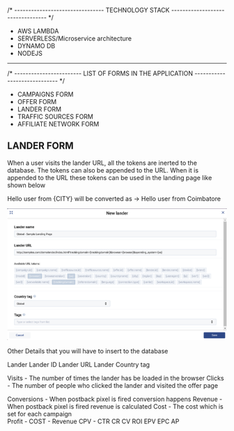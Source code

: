 /* -------------------------------- TECHNOLOGY STACK --------------------------------- */

* AWS LAMBDA
* SERVERLESS/Microservice architecture
* DYNAMO DB
* NODEJS

---

/* ------------------------ LIST OF FORMS IN THE APPLICATION ----------------------------- */

* CAMPAIGNS FORM
* OFFER FORM
* LANDER FORM
* TRAFFIC SOURCES FORM
* AFFILIATE NETWORK FORM

## LANDER FORM

When a user visits the lander URL, all the tokens are inerted to the database. The tokens can also be appended to the URL. When it is appended to the URL these tokens can be used in the landing page like shown below

Hello user from {CITY}  will be converted as -> Hello user from Coimbatore

![Lander Form](images/landers.png "Lander Form")

Other Details that you will have to insert to the database

Lander
Lander ID
Lander URL
Lander Country tag

Visits  - The number of times the lander has be loaded in the browser
Clicks  - The number of people who clicked the lander and visited the offer page

Conversions - When postback pixel is fired conversion happens
Revenue     - When postback pixel is fired revenue is calculated
Cost        - The cost which is set for each campaign  
Profit      - COST - Revenue
CPV         - 
CTR
CR
CV
ROI
EPV
EPC
AP

